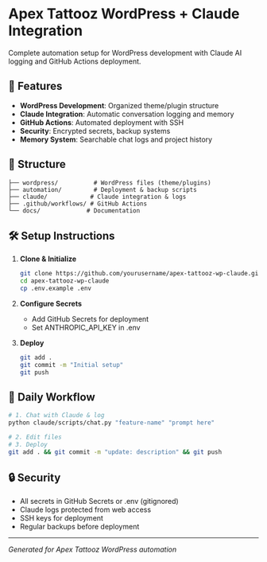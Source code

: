 # Apex Tattooz WordPress + Claude Integration

Complete automation setup for WordPress development with Claude AI logging and GitHub Actions deployment.

## 🚀 Features

- **WordPress Development**: Organized theme/plugin structure
- **Claude Integration**: Automatic conversation logging and memory
- **GitHub Actions**: Automated deployment with SSH
- **Security**: Encrypted secrets, backup systems
- **Memory System**: Searchable chat logs and project history

## 📁 Structure

```
├── wordpress/          # WordPress files (theme/plugins)
├── automation/         # Deployment & backup scripts  
├── claude/            # Claude integration & logs
├── .github/workflows/ # GitHub Actions
└── docs/             # Documentation
```

## 🛠 Setup Instructions

1. **Clone & Initialize**
   ```bash
   git clone https://github.com/yourusername/apex-tattooz-wp-claude.git
   cd apex-tattooz-wp-claude
   cp .env.example .env
   ```

2. **Configure Secrets**
   - Add GitHub Secrets for deployment
   - Set ANTHROPIC_API_KEY in .env

3. **Deploy**
   ```bash
   git add .
   git commit -m "Initial setup"
   git push
   ```

## 📝 Daily Workflow

```bash
# 1. Chat with Claude & log
python claude/scripts/chat.py "feature-name" "prompt here"

# 2. Edit files
# 3. Deploy
git add . && git commit -m "update: description" && git push
```

## 🔒 Security

- All secrets in GitHub Secrets or .env (gitignored)
- Claude logs protected from web access
- SSH keys for deployment
- Regular backups before deployment

---
*Generated for Apex Tattooz WordPress automation*
